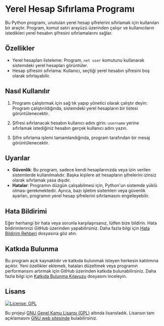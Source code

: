 # Yerel Hesap Sıfırlama Programı

Bu Python programı, unutulan yerel hesap şifrelerini sıfırlamak için kullanılan bir araçtır. Program, komut satırı arayüzü üzerinden çalışır ve kullanıcıların istedikleri yerel hesabın şifresini sıfırlamalarını sağlar.

## Özellikler

- Yerel hesapları listeleme: Program, `net user` komutunu kullanarak sistemdeki yerel hesapları görüntüler.
- Hesap şifresini sıfırlama: Kullanıcı, seçtiği yerel hesabın şifresini boş olarak sıfırlayabilir.

## Nasıl Kullanılır

1. Programı çalıştırmak için sağ tık yapıp yönetici olarak çalıştır deyin:
Program çalıştırıldığında, sistemdeki yerel hesapların bir listesi görüntülenecektir.

2. Şifresi sıfırlanacak hesabın kullanıcı adını girin:
`username` yerine sıfırlamak istediğiniz hesabın gerçek kullanıcı adını yazın.

3. Şifre sıfırlama işlemi tamamlandığında, program tarafından bir mesaj görüntülenecektir.

## Uyarılar

- **Güvenlik**: Bu program, sadece kendi hesaplarınızda veya izin verilen sistemlerde kullanılmalıdır. Başka kişilere ait hesapların şifrelerini izinsiz olarak sıfırlamak yasa dışıdır.
- **Hatalar**: Programın düzgün çalışabilmesi için, Python'un sistemde yüklü olması gerekmektedir. Ayrıca, bazı işletim sistemleri veya güvenlik ayarları, programın yerel hesap şifrelerini sıfırlamasını engelleyebilir.

## Hata Bildirimi

Eğer herhangi bir hata veya sorunla karşılaşırsanız, lütfen bize bildirin. Hata bildirimlerinizi GitHub üzerinden yapabilirsiniz. Daha fazla bilgi için [Hata Bildirim Rehberi](CONTRIBUTING.md) dosyasına göz atın.

## Katkıda Bulunma

Bu program açık kaynaklıdır ve katkıda bulunmak isteyen herkesin katılımına açıktır. Yeni özellikler eklemek, hataları düzeltmek veya programın performansını artırmak için GitHub üzerinden katkıda bulunabilirsiniz. Daha fazla bilgi için [Katkıda Bulunma Kılavuzu](CONTRIBUTING.md) dosyasını inceleyin.

## Lisans

[![License: GPL](https://img.shields.io/badge/License-GPL-blue.svg)](https://www.gnu.org/licenses/gpl-3.0)



Bu projeyi [GNU Genel Kamu Lisansı (GPL)](https://www.gnu.org/licenses/gpl-3.0) altında lisansladık. Lisansın tam açıklamasını [GNU web sitesinde](https://www.gnu.org/licenses/gpl-3.0) bulabilirsiniz.

